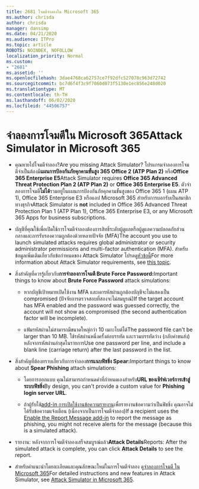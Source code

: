 ```yaml
---
title: 2681 โจมตีจําลองใน Microsoft 365
ms.author: chrisda
author: chrisda
manager: dansimp
ms.date: 04/21/2020
ms.audience: ITPro
ms.topic: article
ROBOTS: NOINDEX, NOFOLLOW
localization_priority: Normal
ms.custom:
- "2681"
ms.assetid: ''
ms.openlocfilehash: 3dae4768ca62757ce7f92dfc527078c963d72742
ms.sourcegitcommit: bc7d6f4f3c9f7060d073f5130e1ec856e248d020
ms.translationtype: MT
ms.contentlocale: th-TH
ms.lasthandoff: 06/02/2020
ms.locfileid: "44506757"
---
```

# <a name="attack-simulator-in-microsoft-365"></a><span data-ttu-id="3bd1c-102">จําลองการโจมตีใน Microsoft 365</span><span class="sxs-lookup"><span data-stu-id="3bd1c-102">Attack Simulator in Microsoft 365</span></span>

- <span data-ttu-id="3bd1c-103">คุณหายไปโจมตีจําลอง?</span><span class="sxs-lookup"><span data-stu-id="3bd1c-103">Are you missing Attack Simulator?</span></span> <span data-ttu-id="3bd1c-104">โปรแกรมจําลองการโจมตีจําเป็นต้องมี**แผนการป้องกันภัยคุกคามขั้นสูง 365 Office 2 (ATP Plan 2)** หรือ**Office 365 Enterprise E5**</span><span class="sxs-lookup"><span data-stu-id="3bd1c-104">Attack Simulator requires **Office 365 Advanced Threat Protection Plan 2 (ATP Plan 2)** or **Office 365 Enterprise E5**.</span></span> <span data-ttu-id="3bd1c-105">ตัวจําลองการโจมตี**ไม่ได้**รวมอยู่ในแผนการป้องกันภัยคุกคามขั้นสูงของ Office 365 1 (แผน ATP 1), Office 365 Enterprise E3 หรือแอป Microsoft 365 สําหรับการบอกรับเป็นสมาชิกทางธุรกิจ</span><span class="sxs-lookup"><span data-stu-id="3bd1c-105">Attack Simulator is **not** included in Office 365 Advanced Threat Protection Plan 1 (ATP Plan 1), Office 365 Enterprise E3, or any Microsoft 365 Apps for business subscriptions.</span></span>

- <span data-ttu-id="3bd1c-106">บัญชีที่คุณใช้เพื่อเปิดใช้การโจมตีจําลองต้องการสิทธิ์ระดับผู้ดูแลหรือผู้ดูแลความปลอดภัยส่วนกลางและการรับรองความถูกต้องด้วยหลายปัจจัย (MFA)</span><span class="sxs-lookup"><span data-stu-id="3bd1c-106">The account you use to launch simulated attacks requires global administrator or security administrator permissions and multi-factor authentication (MFA).</span></span> <span data-ttu-id="3bd1c-107">สําหรับข้อมูลเพิ่มเติมเกี่ยวกับข้อกําหนดของ Attack Simulator โปรดดู[หัวข้อนี้](https://docs.microsoft.com/microsoft-365/security/office-365-security/attack-simulator)</span><span class="sxs-lookup"><span data-stu-id="3bd1c-107">For more information about Attack Simulator requirements, see [this topic](https://docs.microsoft.com/microsoft-365/security/office-365-security/attack-simulator).</span></span>

- <span data-ttu-id="3bd1c-108">สิ่งสําคัญที่ควรรู้เกี่ยวกับ**การจําลองการโจมตี Brute Force Password:**</span><span class="sxs-lookup"><span data-stu-id="3bd1c-108">Important things to know about **Brute Force Password** attack simulations:</span></span>

  - <span data-ttu-id="3bd1c-109">หากบัญชีเป้าหมายเปิดใช้งาน MFA และเดารหัสผ่านถูกต้องบัญชีจะไม่แสดงเป็น compromised (ปัจจัยการตรวจสอบที่สองจะไม่สมบูรณ์)</span><span class="sxs-lookup"><span data-stu-id="3bd1c-109">If the target account has MFA enabled and the password was guessed correctly, the account will not show as compromised (the second authentication factor will be incomplete).</span></span>

  - <span data-ttu-id="3bd1c-110">แฟ้มรหัสผ่านไม่สามารถมีขนาดใหญ่กว่า 10 เมกะไบต์ได้</span><span class="sxs-lookup"><span data-stu-id="3bd1c-110">The password file can't be larger than 10 MB.</span></span> <span data-ttu-id="3bd1c-111">ใช้รหัสผ่านหนึ่งครั้งต่อบรรทัด และรวมบรรทัดว่าง (กลับค่าขนส่ง) หลังจากรหัสผ่านล่าสุดในรายการ</span><span class="sxs-lookup"><span data-stu-id="3bd1c-111">Use one password per line, and include a blank line (carriage return) after the last password in the list.</span></span>

- <span data-ttu-id="3bd1c-112">สิ่งสําคัญที่ต้องทราบเกี่ยวกับการจําลอง**การแนบฟิชชิ่ง Spear:**</span><span class="sxs-lookup"><span data-stu-id="3bd1c-112">Important things to know about **Spear Phishing** attach simulations:</span></span>

  - <span data-ttu-id="3bd1c-113">โดยการออกแบบ คุณไม่สามารถกําหนดค่าที่กําหนดเองสําหรับ**URL ของเซิร์ฟเวอร์การเข้าสู่ระบบฟิชชิ่ง**</span><span class="sxs-lookup"><span data-stu-id="3bd1c-113">By design, you can't provide a custom value for **Phishing login server URL**.</span></span>

  - <span data-ttu-id="3bd1c-114">ถ้าผู้รับใช้[add-in การเปิดใช้งานข้อความรายงาน](https://docs.microsoft.com/microsoft-365/security/office-365-security/enable-the-report-message-add-in)เพื่อรายงานข้อความว่าเป็นฟิชชิ่ง คุณอาจไม่ได้รับข้อความแจ้งเตือน (เนื่องจากเป็นการโจมตีจําลอง)</span><span class="sxs-lookup"><span data-stu-id="3bd1c-114">If a recipient uses the [Enable the Report Message add-in](https://docs.microsoft.com/microsoft-365/security/office-365-security/enable-the-report-message-add-in) to report the message as phishing, you might not receive alerts for the message (because this is a simulated attack).</span></span>

- <span data-ttu-id="3bd1c-115">รายงาน: หลังจากการโจมตีจําลองเสร็จสมบูรณ์แล้ว**Attack Details**</span><span class="sxs-lookup"><span data-stu-id="3bd1c-115">Reports: After the simulated attack is complete, you can click **Attack Details** to see the report.</span></span>

- <span data-ttu-id="3bd1c-116">สําหรับคําแนะนําโดยละเอียดและคุณลักษณะใหม่ในการโจมตีจําลอง ดู[จําลองการโจมตี ใน Microsoft 365](https://docs.microsoft.com/microsoft-365/security/office-365-security/attack-simulator)</span><span class="sxs-lookup"><span data-stu-id="3bd1c-116">For detailed instructions and new features in Attack Simulator, see [Attack Simulator in Microsoft 365](https://docs.microsoft.com/microsoft-365/security/office-365-security/attack-simulator).</span></span>

